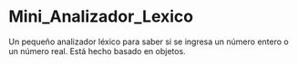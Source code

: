 # Mini_Analizador_Lexico
Un pequeño analizador léxico para saber si se ingresa un número entero o un número real.
Está hecho basado en objetos.
